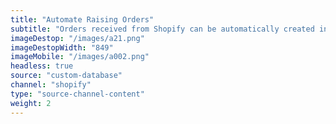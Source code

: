 ```yaml
---
title: "Automate Raising Orders"
subtitle: "Orders received from Shopify can be automatically created in your Custom Database."
imageDestop: "/images/a21.png"
imageDestopWidth: "849"
imageMobile: "/images/a002.png"
headless: true
source: "custom-database"
channel: "shopify"
type: "source-channel-content"
weight: 2
---
```

